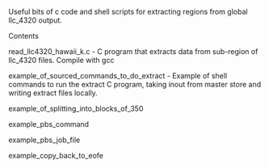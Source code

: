 Useful bits of c code and shell scripts for extracting regions from global llc_4320
output.

Contents
 
read_llc4320_hawaii_k.c - C program that extracts data from sub-region of llc_4320 files. Compile with gcc

example_of_sourced_commands_to_do_extract	- Example of shell commands to run the extract C program, taking inout from
master store and writing extract files locally.

example_of_splitting_into_blocks_of_350	

example_pbs_command	

example_pbs_job_file	

example_copy_back_to_eofe	 
